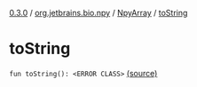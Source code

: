 [0.3.0](../../index.md) / [org.jetbrains.bio.npy](../index.md) / [NpyArray](index.md) / [toString](.)

# toString

`fun toString(): <ERROR CLASS>` [(source)](https://github.com/JetBrains-Research/npy/blob/0.3.0/src/main/kotlin/org/jetbrains/bio/npy/Npy.kt#L337)